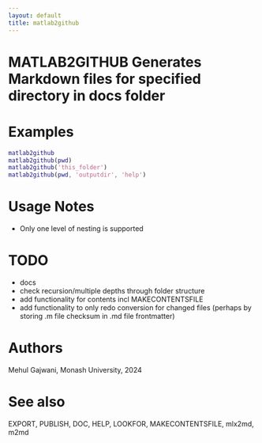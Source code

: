 ```yaml
---
layout: default
title: matlab2github
---
```



 
# MATLAB2GITHUB Generates Markdown files for specified directory in docs folder
 
# Examples
```matlab
matlab2github
matlab2github(pwd)
matlab2github('this_folder')
matlab2github(pwd, 'outputdir', 'help')
```
 
# Usage Notes
-  Only one level of nesting is supported 
 
# TODO
-  docs 
-  check recursion/multiple depths through folder structure 
-  add functionality for contents incl MAKECONTENTSFILE 
-  add functionality to only redo conversion for changed files (perhaps by storing .m file checksum in .md file frontmatter) 
 
# Authors

Mehul Gajwani, Monash University, 2024

 
# See also

EXPORT, PUBLISH, DOC, HELP, LOOKFOR, MAKECONTENTSFILE, mlx2md, m2md

